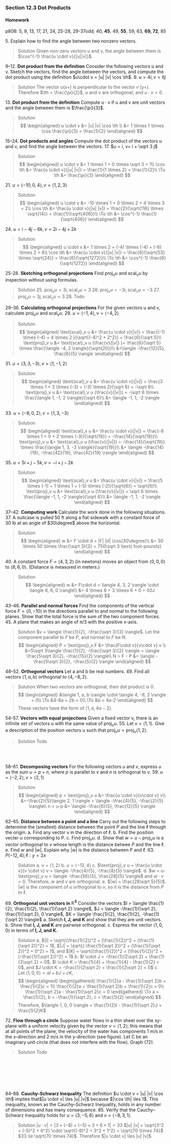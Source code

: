 ### Section 12.3 Dot Products

#### Homework
p808: 5, 9, 13, 17, 21, 24, 25-28, 29-37odd, 40, **45**, 49, **55**, 59, 63, **69, 72**, 85

5\. Explain how to find the angle between two nonzero vectors.
>Solution
Given non-zero vectors u and v, the angle between them is $\cos^{-1} \frac{u \cdot v}{|u||v|}$.

9–12\. **Dot product from the definition** Consider the following vectors u and v. Sketch the vectors, find the angle between the vectors, and compute the dot product using the definition $u\cdot v = |u| |v| \cos \th$.
9\. $u=4i, v=6j$
>Solution
The vector u(x+) is perpendicular to the vector v (y+). Therefore $\th = \frac{\pi}{2}$, u and v are orthogonal, and $u\cdot v = 0$.

13\. **Dot product from the definition** Compute $u \cdot v$ if u and v are unit vectors and the angle between them is $\frac{\pi}{3}$.
>Solution
$$
\begin{aligned}
u \cdot v &= |u| |v| \cos \th \\
&= 1 \times 1 \times \cos \frac{\pi}{3} = \frac{1}{2}
\end{aligned}
$$

15–24\. **Dot products and angles** Compute the dot product of the vectors u and v, and find the angle between the vectors.
17\. $u = i, v= i + \sqrt 3 j$
>Solution
$$
\begin{aligned}
u \cdot v &= 1 \times 1 + 0 \times \sqrt 3 = 1\\
\cos \th &= \frac{u \cdot v}{|u| |v|} = \frac{1}{1 \times  2} = \frac{1}{2}\\
\To \th &= \frac{\pi}{3}
\end{aligned}
$$

21\. $u=\langle -10, 0, 4 \rangle, v = \langle 1, 2, 3 \rangle$
>Solution
$$
\begin{aligned}
u \cdot v &= -10 \times 1 + 0 \times 2 + 4 \times 3 = 2\\
\cos \th &= \frac{u \cdot v}{|u| |v|} = \frac{2}{\sqrt{116} \times  \sqrt{14}} = \frac{1}{\sqrt{406}}\\
\To \th &= \cos^{-1} \frac{1}{\sqrt{406}}
\end{aligned}
$$

24\. $u=i-4j-6k, v=2i-4j+2k$
>Solution
$$
\begin{aligned}
u \cdot v &= 1 \times 2 + (-4) \times (-4) + (-6) \times 2 = 6\\
\cos \th &= \frac{u \cdot v}{|u| |v|} = \frac{6}{\sqrt{53} \times  \sqrt{24}} = \frac{6}{\sqrt{1272}}\\
\To \th &= \cos^{-1} \frac{6}{\sqrt{1272}}
\end{aligned}
$$

25-28\. **Sketching orthogonal projections** Find $\text{proj}_v u$ and $\text{scal}_v u$ by inspection without using formulas.
>Solution
25\. $\text{proj}_v u = 3i, \text{scal}_v u = 3$
26\. $\text{proj}_v u = -3i, \text{scal}_v u = -3$
27\. $\text{proj}_v u = 3j, \text{scal}_v u = 3$
28\. Todo

29–36\. **Calculating orthogonal projections** For the given vectors u and v, calculate $\text{proj}_v u$ and $\text{scal}_v u$.
29\. $u= \langle -1, 4 \rangle, v=\langle -4, 2 \rangle$
>Solution
$$
\begin{aligned}
\text{scal}_v u &= \frac{u \cdot v}{|v|} = \frac{(-1) \times (-4) + 4 \times 2 }{\sqrt{(-4)^2 + 2^2}} = \frac{6}{\sqrt 5}\\
\text{proj}_v u &= \text{scal}_v u (\frac{v}{|v|} )= \frac{6}{\sqrt 5} \times \frac{\langle -4, 2 \rangle}{\sqrt{20}}\\
&=\langle -\frac{12}{5}, \frac{6}{5} \rangle
\end{aligned}
$$

31\. $u= \langle 3, 3, -3 \rangle, v=\langle 1, -1, 2 \rangle$
>Solution
$$
\begin{aligned}
\text{scal}_v u &= \frac{u \cdot v}{|v|} = \frac{3 \times 1 + 3 \times (-3) + (-3) \times 2}{\sqrt 6} = -\sqrt 6\\
\text{proj}_v u &= \text{scal}_v u (\frac{v}{|v|}) = -\sqrt 6 \times \frac{\langle 1, -1, 2 \rangle}{\sqrt 6}\\
&= \langle -1, 1, -2 \rangle
\end{aligned}
$$

33\. $u= \langle -8, 0, 2 \rangle, v=\langle 1, 3, -3 \rangle$
>Solution
$$
\begin{aligned}
\text{scal}_v u &= \frac{u \cdot v}{|v|} = \frac{-8 \times 1 + 0 + 2 \times (-3)}{\sqrt{19}} = -\frac{14}{\sqrt{19}}\\
\text{proj}_v u &= \text{scal}_v u (\frac{v}{|v|}) = -\frac{14}{\sqrt{19}} \times \frac{\langle 1, 3, -3 \rangle}{\sqrt{19}}\\
&= \langle -\frac{14}{19}, -\frac{42}{19}, \frac{42}{19} \rangle
\end{aligned}
$$

35\. $u=5 i + j - 5 k, v =-i + j - 2 k$
>Solution
$$
\begin{aligned}
\text{scal}_v u &= \frac{u \cdot v}{|v|} = \frac{5 \times (-1) + 1 \times 1 + (-5) \times (-2)}{\sqrt{6}} = \sqrt{6}\\
\text{proj}_v u &= \text{scal}_v u (\frac{v}{|v|}) = \sqrt 6 \times \frac{\langle -1, 1, -2 \rangle}{\sqrt 6}\\
&= \langle -1, 1, -2 \rangle
\end{aligned}
$$

37–42\. **Computing work** Calculate the work done in the following situations.
37\. A suitcase is pulled 50 ft along a flat sidewalk with a constant force of 30 lb at an angle of $30\degree$ above the horizontal.
>Solution
$$
\begin{aligned}
w &= F \cdot d = |F| |d| \cos(30\degree)\\
&= 30 \times 50 \times \frac{\sqrt 3}{2} = 750\sqrt 3 \text{ foot-pounds}
\end{aligned}
$$

40\. A constant force $F = \langle 4, 3, 2 \rangle$ (in newtons) moves an object from $\langle 0, 0, 0 \rangle$ to $\langle 8, 6, 0 \rangle$. (Distance is measured in meters.)
>Solution
$$
\begin{aligned}
w &= F\cdot d = \langle 4, 3, 2 \rangle \cdot \langle 8, 6, 0 \rangle\\
&= 4 \times 8 + 3 \times 6 + 0 = 50J
\end{aligned}
$$

43–46\. **Parallel and normal forces** Find the components of the vertical force $F = \langle 0, -10 \rangle$ in the directions parallel to and normal to the following planes. Show that the total force is the sum of the two component forces.
45\. A plane that makes an angle of $\pi/3$ with the positive x-axis.
>Solution
$v = \langle \frac{1}{2}, -\frac{\sqrt 3}{2} \rangle$. Let the component parallel to $F$ be $P$, and normal to $F$ be $N$.
$$
\begin{aligned}
P = \text{proj}_v F &= \frac{F\cdot v}{v\cdot v} v \\
&=5\sqrt 3\langle \frac{1}{2}, -\frac{\sqrt 3}{2} \rangle = \langle \frac{5\sqrt 3}{2}, -\frac{15}{2} \rangle\\
N = F - P &= \langle -\frac{5\sqrt 3}{2}, -\frac{5}{2} \rangle
\end{aligned}
$$

48–52\. **Orthogonal vectors** Let a and b be real numbers.
49\. Find all vectors $\langle 1, a, b \rangle$ orthogonal to $\langle 4, -8, 2 \rangle$.
>Solution
When two vectors are orthogonal, their dot product is 0.
$$
\begin{aligned}
&\langle 1, a, b \rangle \cdot \langle 4, -8, 2 \rangle = 0\\
\To &4-8a + 2b = 0\\
\To &b = 4a-2
\end{aligned}
$$
These vectors have the form of $\langle 1, a, 4a-2 \rangle$.

54–57\. **Vectors with equal projections** Given a fixed vector v, there is an infinite set of vectors u with the same value of $\text{proj}_v u$.
55\. Let $v = \langle 1, 1 \rangle$. Give a description of the position vectors u such that $\text{proj}_v u = \text{proj}_v \langle 1, 2 \rangle$.
>Solution
Todo
<br>
<br>

58–61\. **Decomposing vectors** For the following vectors $u$ and $v$, express $u$ as the sum $u = p + n$, where $p$ is parallel to $v$ and $n$ is orthogonal to $v$.
59\. $u = \langle -2, 2 \rangle, v= \langle 2, 1 \rangle$
>Solution
$$
\begin{aligned}
p = \text{proj}_v u &= \frac{u \cdot v}{v\cdot v} v\\
&=-\frac{2}{5}\langle 2, 1 \rangle = \langle -\frac{4}{5}, -\frac{2}{5} \rangle\\
n = u-p &= \langle -\frac{6}{5}, \frac{12}{5} \rangle
\end{aligned}
$$

62–65\. **Distance between a point and a line** Carry out the following steps to determine the (smallest) distance between the point $P$ and the line $\ell$ through the origin.
a. Find any vector v in the direction of $\ell$.
b. Find the position vecter u corresponding to P.
c. Find $\text{proj}_v u$.
d. Show that $w = u-\text{proj}_v u$ is a vector orthogonal to $v$ whose length is the distance betwee $P$ and the line $\ell$.
e. Find $w$ and $|w|$. Explain why $|w|$ is the distance between P and $\ell$.
63\. $P(-12, 4); \ell: y = 2x$
>Solution
a. $v = \langle 1, 2 \rangle$
b. $u = \langle -12, 4 \rangle$
c. $\text{proj}_v u = \frac{u \cdot v}{v \cdot v} v = \langle -\frac{4}{5}, -\frac{8}{5} \rangle$.
d. $w = u-\text{proj}_v u = \langle -\frac{56}{5}, \frac{28}{5} \rangle$ and $w \cdot v = 0$. Therefore, $w$ and $v$ are orthogonal.
e. $|w| = \frac{28\sqrt 5}{5}$. $|w|$ is the component of $u$ orthogonal to $v$, so it is the distance from $P$ to $\ell$.

69\. **Orthogonal unit vectors in $\mathbb{R}^3$** Consider the vectors $I = \langle \frac{1}{2}, \frac{1}{2}, \frac{1}{\sqrt 2} \rangle$, $J = \langle -\frac{1}{\sqrt 2}, \frac{1}{\sqrt 2}, 0 \rangle$, $K = \langle \frac{1}{2}, \frac{1}{2}, -\frac{1}{\sqrt 2} \rangle$
a. Sketch **I, J, and K** and show that they are unit vectors.
b. Show that **I, J, and K** are pairwise orthogonal.
c. Express the vector $\langle 1, 0, 0 \rangle$ in terms of **I, J, and K.**
>Solution
a. $|I| = \sqrt{(\frac{1}{2})^2 + (\frac{1}{2})^2 + (\frac{1}{\sqrt 2})^2} = 1$, $|J| = \sqrt{(-\frac{1}{\sqrt 2})^2 + (\frac{1}{\sqrt 2})^2 + 0^2} = 1$, and $|K| = \sqrt{(\frac{1}{2})^2 + (\frac{1}{2})^2 + (-\frac{1}{\sqrt 2})^2} = 1$
b. $I \cdot J = -\frac{1}{2\sqrt 2} + \frac{1}{2\sqrt 2} = 0$, $I \cdot K = \frac{1}{4} + \frac{1}{4} - \frac{1}{2} = 0$, and $J \cdot K = -\frac{1}{2\sqrt 2} + \frac{1}{2\sqrt 2} = 0$
c. Let $\langle 1, 0, 0 \rangle = aI + bJ + cK$,
$$
\begin{aligned}
\begin{gathered}
\frac{1}{2}a - \frac{1}{\sqrt 2}b + \frac{1}{2}c = 1\\
\frac{1}{2}a + \frac{1}{\sqrt 2}b + \frac{1}{2}c = 0\\
\frac{1}{\sqrt 2}a - \frac{1}{\sqrt 2}c = 0
\end{gathered} \To
a = \frac{1}{2}, b = -\frac{1}{\sqrt 2}, c = \frac{1}{2}
\end{aligned}
$$
Therefore, $\langle 1, 0, 0 \rangle = \frac{1}{2}I - \frac{1}{\sqrt 2}J + \frac{1}{2}K$

72\. **Flow through a circle** Suppose water flows in a thin sheet over the xy-plane with a uniform velocity given by the vector $v = \langle 1, 2 \rangle$; this means that at all points of the plane, the velocity of the water has components 1 m/s in the x-direction and 2 m/s in the y-direction (see figure). Let C be an imaginary unit circle (that does not interfere with the flow). Graph (72).
>Solution
Todo
<br>
<br>
<br>
<br>
<br>

84–88\. **Cauchy-Schwarz Inequality** The definition $u \cdot v = |u| |v| \cos \th$ implies that$|u \cdot v| \les |u| |v|$ because $|\cos \th| \les 1$. This inequality, known as the Cauchy–Schwarz Inequality, holds in any number of dimensions and has many consequence.
85\. Verify that the Cauchy–Schwarz Inequality holds for $u=\langle 3, -5, 6 \rangle$ and $v = \langle -8, 3, 1 \rangle$.
>Solution
$|u \cdot v| = |3\times (-8) + (-5)\times 3 + 6\times 1| = 33$
$|u| |v| = \sqrt{3^2 + (-5)^2 + 6^2} \cdot \sqrt{(-8)^2 + 3^2 + 1^2} = \sqrt{70 \times 74}$
$33 \le \sqrt{70 \times 74}$. Therefore $|u \cdot v| \les |u| |v|$.
